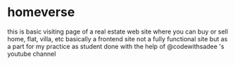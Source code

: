 # homeverse
this is basic visiting page of a real estate web site where you can buy or sell home, flat, villa, etc
basically a frontend site 
   not a fully functional site but as a part for my practice as student done with the help of @codewithsadee 's youtube channel

